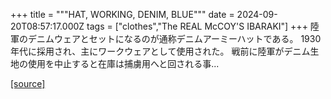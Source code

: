 +++
title = """HAT, WORKING, DENIM, BLUE"""
date = 2024-09-20T08:57:17.000Z
tags = ["clothes","The REAL McCOY'S IBARAKI"]
+++
陸軍のデニムウェアとセットになるのが通称デニムアーミーハットである。 1930年代に採用され、主にワークウェアとして使用された。 戦前に陸軍がデニム生地の使用を中止すると在庫は捕虜用へと回される事...

[[source]](https://the-realmccoys.ocnk.net/product/1323)
